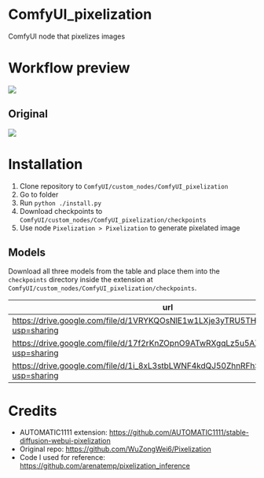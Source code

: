 
# ComfyUI_pixelization

ComfyUI node that pixelizes images

# Workflow preview

![](preview.png)

## Original

![](preview-original.png)


# Installation

1. Clone repository to `ComfyUI/custom_nodes/ComfyUI_pixelization`
2. Go to folder
3. Run `python ./install.py` 
4. Download checkpoints to `ComfyUI/custom_nodes/ComfyUI_pixelization/checkpoints`
5. Use node `Pixelization > Pixelization` to generate pixelated image

## Models

Download all three models from the table and place them into the `checkpoints` directory inside the extension at `ComfyUI/custom_nodes/ComfyUI_pixelization/checkpoints`.

| url                                                                                | filename           |
| ---------------------------------------------------------------------------------- | ------------------ |
| https://drive.google.com/file/d/1VRYKQOsNlE1w1LXje3yTRU5THN2MGdMM/view?usp=sharing | pixelart_vgg19.pth |
| https://drive.google.com/file/d/17f2rKnZOpnO9ATwRXgqLz5u5AZsyDvq_/view?usp=sharing | alias_net.pth      |
| https://drive.google.com/file/d/1i_8xL3stbLWNF4kdQJ50ZhnRFhSDh3Az/view?usp=sharing | 160_net_G_A.pth    |


# Credits

* AUTOMATIC1111 extension: https://github.com/AUTOMATIC1111/stable-diffusion-webui-pixelization
* Original repo: https://github.com/WuZongWei6/Pixelization
* Code I used for reference: https://github.com/arenatemp/pixelization_inference
